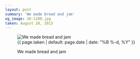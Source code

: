```yaml
---
layout: post
summary: 'We made bread and jam'
og_image: 26-1280.jpg
taken: August 28, 2013
---
```


<figure class="post" data-src="{{ site.assets_url }}/{{ page.og_image }}">
<img alt="We made bread and jam" sizes="(min-width: 700px) 50vw, calc(100vw - 2rem)" src="{{ site.assets_url }}/26-640.jpg" srcset="{{ site.assets_url }}/26-1280.jpg 1280w, {{ site.assets_url }}/26-960.jpg 960w, {{ site.assets_url }}/26-640.jpg 640w, {{ site.assets_url }}/26-320.jpg 320w"/>
<figcaption>
<time>{{ page.taken | default: page.date | date: "%B %-d, %Y" }}</time>
<p>We made bread and jam</p>
</figcaption>
</figure>
